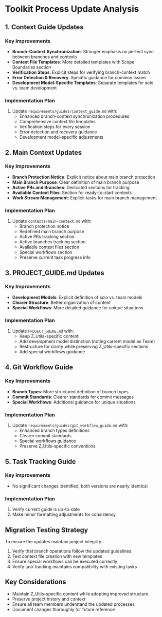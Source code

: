 # Toolkit Process Update Analysis

## 1. Context Guide Updates

### Key Improvements
- **Branch-Context Synchronization**: Stronger emphasis on perfect sync between branches and contexts
- **Context File Templates**: More detailed templates with Scope Boundaries section
- **Verification Steps**: Explicit steps for verifying branch-context match
- **Error Detection & Recovery**: Specific guidance for common issues
- **Development Model-Specific Templates**: Separate templates for solo vs. team development

### Implementation Plan
1. Update `requirements/guides/context_guide.md` with:
   - Enhanced branch-context synchronization procedures
   - Comprehensive context file templates
   - Verification steps for every session
   - Error detection and recovery guidance
   - Development model-specific adjustments

## 2. Main Context Updates

### Key Improvements
- **Branch Protection Notice**: Explicit notice about main branch protection
- **Main Branch Purpose**: Clear definition of main branch purpose
- **Active PRs and Branches**: Dedicated sections for tracking
- **Available Context Files**: Section for ready-to-start contexts
- **Work Stream Management**: Explicit tasks for main branch management

### Implementation Plan
1. Update `contexts/main-context.md` with:
   - Branch protection notice
   - Redefined main branch purpose
   - Active PRs tracking section
   - Active branches tracking section
   - Available context files section
   - Special workflows section
   - Preserve current task progress info

## 3. PROJECT_GUIDE.md Updates

### Key Improvements
- **Development Models**: Explicit definition of solo vs. team models
- **Clearer Structure**: Better organization of content
- **Special Workflows**: More detailed guidance for unique situations

### Implementation Plan
1. Update `PROJECT_GUIDE.md` with:
   - Keep Z_Utils-specific content
   - Add development model distinction (noting current model as Team)
   - Restructure for clarity while preserving Z_Utils-specific sections
   - Add special workflows guidance

## 4. Git Workflow Guide

### Key Improvements
- **Branch Types**: More structured definition of branch types
- **Commit Standards**: Clearer standards for commit messages
- **Special Workflows**: Additional guidance for unique situations

### Implementation Plan
1. Update `requirements/guides/git_workflow_guide.md` with:
   - Enhanced branch types definitions
   - Clearer commit standards
   - Special workflows guidance
   - Preserve Z_Utils-specific conventions

## 5. Task Tracking Guide

### Key Improvements
- No significant changes identified, both versions are nearly identical

### Implementation Plan
1. Verify current guide is up-to-date
2. Make minor formatting adjustments for consistency

## Migration Testing Strategy

To ensure the updates maintain project integrity:

1. Verify that branch operations follow the updated guidelines
2. Test context file creation with new templates
3. Ensure special workflows can be executed correctly
4. Verify task tracking maintains compatibility with existing tasks

## Key Considerations

- Maintain Z_Utils-specific content while adopting improved structure
- Preserve project history and context
- Ensure all team members understand the updated processes
- Document changes thoroughly for future reference